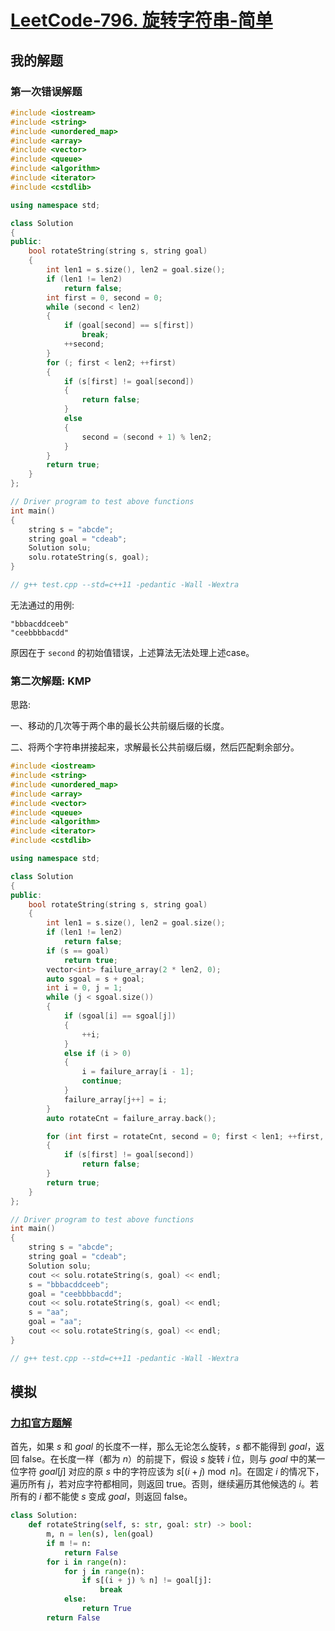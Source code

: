 # [LeetCode-796. 旋转字符串-简单](https://leetcode.cn/problems/rotate-string/)



## 我的解题





### 第一次错误解题



```c++
#include <iostream>
#include <string>
#include <unordered_map>
#include <array>
#include <vector>
#include <queue>
#include <algorithm>
#include <iterator>
#include <cstdlib>

using namespace std;

class Solution
{
public:
    bool rotateString(string s, string goal)
    {
        int len1 = s.size(), len2 = goal.size();
        if (len1 != len2)
            return false;
        int first = 0, second = 0;
        while (second < len2)
        {
            if (goal[second] == s[first])
                break;
            ++second;
        }
        for (; first < len2; ++first)
        {
            if (s[first] != goal[second])
            {
                return false;
            }
            else
            {
                second = (second + 1) % len2;
            }
        }
        return true;
    }
};

// Driver program to test above functions
int main()
{
    string s = "abcde";
    string goal = "cdeab";
    Solution solu;
    solu.rotateString(s, goal);
}

// g++ test.cpp --std=c++11 -pedantic -Wall -Wextra

```

无法通过的用例:

```
"bbbacddceeb"
"ceebbbbacdd"
```

原因在于 `second` 的初始值错误，上述算法无法处理上述case。



### 第二次解题: KMP

思路: 

一、移动的几次等于两个串的最长公共前缀后缀的长度。

二、将两个字符串拼接起来，求解最长公共前缀后缀，然后匹配剩余部分。

```C++
#include <iostream>
#include <string>
#include <unordered_map>
#include <array>
#include <vector>
#include <queue>
#include <algorithm>
#include <iterator>
#include <cstdlib>

using namespace std;

class Solution
{
public:
    bool rotateString(string s, string goal)
    {
        int len1 = s.size(), len2 = goal.size();
        if (len1 != len2)
            return false;
        if (s == goal)
            return true;
        vector<int> failure_array(2 * len2, 0);
        auto sgoal = s + goal;
        int i = 0, j = 1;
        while (j < sgoal.size())
        {
            if (sgoal[i] == sgoal[j])
            {
                ++i;
            }
            else if (i > 0)
            {
                i = failure_array[i - 1];
                continue;
            }
            failure_array[j++] = i;
        }
        auto rotateCnt = failure_array.back();

        for (int first = rotateCnt, second = 0; first < len1; ++first, ++second)
        {
            if (s[first] != goal[second])
                return false;
        }
        return true;
    }
};

// Driver program to test above functions
int main()
{
    string s = "abcde";
    string goal = "cdeab";
    Solution solu;
    cout << solu.rotateString(s, goal) << endl;
    s = "bbbacddceeb";
    goal = "ceebbbbacdd";
    cout << solu.rotateString(s, goal) << endl;
    s = "aa";
    goal = "aa";
    cout << solu.rotateString(s, goal) << endl;
}

// g++ test.cpp --std=c++11 -pedantic -Wall -Wextra

```



## 模拟

### [力扣官方题解](https://leetcode.cn/u/leetcode-solution/)

首先，如果 $s$ 和 $\textit{goal}$ 的长度不一样，那么无论怎么旋转，$s$ 都不能得到 $\textit{goal}$，返回 $\text{false}$。在长度一样（都为 $n$）的前提下，假设 $s$ 旋转 $i$ 位，则与 $\textit{goal}$ 中的某一位字符 $\textit{goal}[j]$ 对应的原 $s$ 中的字符应该为 $s[(i+j) \bmod n]$。在固定 $i$ 的情况下，遍历所有 $j$，若对应字符都相同，则返回 $\text{true}$。否则，继续遍历其他候选的 $i$。若所有的 $i$ 都不能使 $s$ 变成 $\textit{goal}$，则返回 $\text{false}$。

```python
class Solution:
    def rotateString(self, s: str, goal: str) -> bool:
        m, n = len(s), len(goal)
        if m != n:
            return False
        for i in range(n):
            for j in range(n):
                if s[(i + j) % n] != goal[j]:
                    break
            else:
                return True
        return False

```

